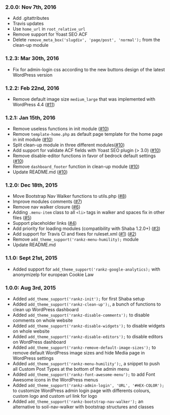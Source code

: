 ### 2.0.0: Nov 7th, 2016
* Add .gitattributes
* Travis updates
* Use `home_url` in `root_relative_url`
* Remove support for Yoast SEO ACF
* Delete `remove_meta_box('slugdiv', 'page/post', 'normal');` from the clean-up module

### 1.2.3: Mar 30th, 2016
* Fix for admin-login css according to the new buttons design of the latest WordPress version

### 1.2.2: Feb 22nd, 2016
* Remove default image size `medium_large` that was implemented with WordPress 4.4 ([#11](https://github.com/itsensoul/rankz/issues/11))

### 1.2.1: Jan 15th, 2016
* Remove useless functions in init module ([#10](https://github.com/itsensoul/rankz/issues/10))
* Remove `template-home.php` as default page template for the home page in init module ([#10](https://github.com/itsensoul/rankz/issues/10))
* Split clean-up module in three different modules([#10](https://github.com/itsensoul/rankz/issues/10))
* Add support for validate ACF fields with Yoast SEO plugin (> 3.0) ([#10](https://github.com/itsensoul/rankz/issues/10))
* Remove disable-editor functions in favor of bedrock default settings ([#10](https://github.com/itsensoul/rankz/issues/10))
* Remove `dashboard_footer` function in clean-up module ([#10](https://github.com/itsensoul/rankz/issues/10))
* Update README.md ([#10](https://github.com/itsensoul/rankz/issues/10))

### 1.2.0: Dec 18th, 2015
* Move Bootstrap Nav Walker functions to utils.php ([#8](https://github.com/itsensoul/rankz/issues/8))
* Improve modules comments ([#7](https://github.com/itsensoul/rankz/issues/7))
* Remove nav walker closure ([#6](https://github.com/itsensoul/rankz/issues/6))
* Adding `.menu-item` class to all `<li>` tags in walker and spaces fix in other files ([#5](https://github.com/itsensoul/rankz/issues/5))
* Support placeholder links ([#4](https://github.com/itsensoul/rankz/issues/4))
* Add priority for loading modules (compatibility with Shaba 1.2.0+) ([#3](https://github.com/itsensoul/rankz/issues/3))
* Add support for Travis CI and fixes for ruleset.xml ([#1](https://github.com/itsensoul/rankz/issues/1)) ([#2](https://github.com/itsensoul/rankz/issues/2))
* Remove `add_theme_support('rankz-menu-humility);` module
* Update README.md

### 1.1.0: Sept 21st, 2015
* Added support for `add_theme_support('rankz-google-analytics);` with anonymizeIp for european Cookie Law

### 1.0.0: Aug 3rd, 2015
* Added `add_theme_support('rankz-init');` for first Shaba setup
* Added `add_theme_support('rankz-clean-up');`, a bunch of functions to clean up WordPress dashboard
* Added `add_theme_support('rankz-disable-comments');` to disable comments on whole website
* Added `add_theme_support('rankz-disable-widgets');` to disable widgets on whole website
* Added `add_theme_support('rankz-disable-editors');` to disable editors on WordPress dashboard
* Added `add_theme_support('rankz-remove-default-image-sizes');` to remove default WordPress image sizes and hide Media page in WordPress settings
* Added `add_theme_support('rankz-menu-humility');`, a snippet to push all Custom Post Types at the bottom of the admin menu
* Added `add_theme_support('rankz-font-awesome-menu');` to add Font Awesome icons in the WordPress menus
* Added `add_theme_support('rankz-admin-login', 'URL', '#HEX-COLOR');` to customize WordPress admin login page with differents colours, custom logo and custom url link for logo
* Added `add_theme_support('rankz-bootstrap-nav-walker');` an alternative to soil-nav-walker with bootstrap structures and classes
